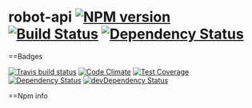# robot-api [![NPM version][npm-image]][npm-url] [![Build Status][travis-image]][travis-url] [![Dependency Status][daviddm-image]][daviddm-url]
> 

==Badges

[![Travis build status](http://img.shields.io/travis/Rayman/robot-api.svg?style=flat)](https://travis-ci.org/Rayman/robot-api)
[![Code Climate](https://codeclimate.com/github/Rayman/robot-api/badges/gpa.svg)](https://codeclimate.com/github/Rayman/robot-api)
[![Test Coverage](https://codeclimate.com/github/Rayman/robot-api/badges/coverage.svg)](https://codeclimate.com/github/Rayman/robot-api)
[![Dependency Status](https://david-dm.org/Rayman/robot-api.svg)](https://david-dm.org/Rayman/robot-api)
[![devDependency Status](https://david-dm.org/Rayman/robot-api/dev-status.svg)](https://david-dm.org/Rayman/robot-api#info=devDependencies)

==Npm info

[npm-image]: https://badge.fury.io/js/robot-api.svg
[npm-url]: https://npmjs.org/package/robot-api
[travis-image]: https://travis-ci.org/Rayman/robot-api.svg?branch=master
[travis-url]: https://travis-ci.org/Rayman/robot-api
[daviddm-image]: https://david-dm.org/Rayman/robot-api.svg?theme=shields.io
[daviddm-url]: https://david-dm.org/Rayman/robot-api
